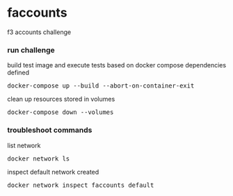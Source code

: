 # faccounts
f3 accounts challenge

### run challenge
build test image and execute tests based on docker compose dependencies defined
<pre>
docker-compose up --build --abort-on-container-exit
</pre>

clean up resources stored in volumes
<pre>
docker-compose down --volumes
</pre>

### troubleshoot commands
list network
<pre>
docker network ls  
</pre>
inspect default network created
<pre>
docker network inspect faccounts_default
</pre>

